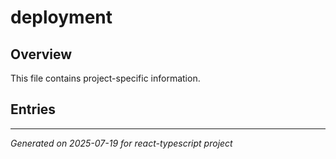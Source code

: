 # deployment

## Overview

This file contains project-specific information.

## Entries

<!-- Entries will be added here automatically -->

---
*Generated on 2025-07-19 for react-typescript project*
